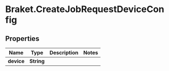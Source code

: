 # Braket.CreateJobRequestDeviceConfig

## Properties

Name | Type | Description | Notes
------------ | ------------- | ------------- | -------------
**device** | **String** |  | 


